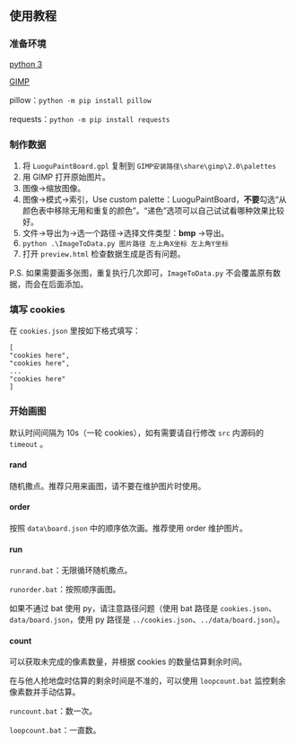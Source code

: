 ## 使用教程

### 准备环境

[python 3](https://www.python.org/downloads/)

[GIMP](https://www.gimp.org/downloads/)

pillow：`python -m pip install pillow`

requests：`python -m pip install requests`

### 制作数据

1. 将 `LuoguPaintBoard.gpl` 复制到 `GIMP安装路径\share\gimp\2.0\palettes`
2. 用 GIMP 打开原始图片。
3. 图像→缩放图像。
4. 图像→模式→索引，Use custom palette：LuoguPaintBoard，**不要**勾选“从颜色表中移除无用和重复的颜色”。“递色”选项可以自己试试看哪种效果比较好。
5. 文件→导出为→选一个路径→选择文件类型：**bmp** →导出。
6. `python .\ImageToData.py 图片路径 左上角X坐标 左上角Y坐标`
7. 打开 `preview.html` 检查数据生成是否有问题。

P.S. 如果需要画多张图，重复执行几次即可，`ImageToData.py` 不会覆盖原有数据，而会在后面添加。

### 填写 cookies

在 `cookies.json` 里按如下格式填写：

```
[
"cookies here",
"cookies here",
...
"cookies here"
]
```

### 开始画图

默认时间间隔为 10s（一轮 cookies），如有需要请自行修改 `src` 内源码的 `timeout` 。

#### rand

随机撒点。推荐只用来画图，请不要在维护图片时使用。

#### order

按照 `data\board.json` 中的顺序依次画。推荐使用 order 维护图片。

#### run

`runrand.bat`：无限循环随机撒点。

`runorder.bat`：按照顺序画图。

如果不通过 bat 使用 py，请注意路径问题（使用 bat 路径是 `cookies.json`、 `data/board.json`，使用 py 路径是 `../cookies.json`、`../data/board.json`）。

#### count

可以获取未完成的像素数量，并根据 cookies 的数量估算剩余时间。

在与他人抢地盘时估算的剩余时间是不准的，可以使用 `loopcount.bat` 监控剩余像素数并手动估算。

`runcount.bat`：数一次。

`loopcount.bat`：一直数。